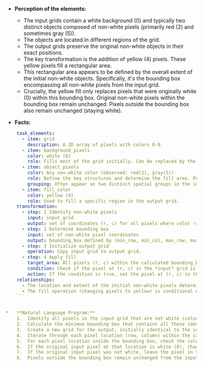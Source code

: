 *   **Perception of the elements:**
    *   The input grids contain a white background (0) and typically two distinct objects composed of non-white pixels (primarily red (2) and sometimes gray (5)).
    *   The objects are located in different regions of the grid.
    *   The output grids preserve the original non-white objects in their exact positions.
    *   The key transformation is the addition of yellow (4) pixels. These yellow pixels fill a rectangular area.
    *   This rectangular area appears to be defined by the overall extent of the initial non-white objects. Specifically, it's the bounding box encompassing all non-white pixels from the input grid.
    *   Crucially, the yellow fill only replaces pixels that were originally white (0) within this bounding box. Original non-white pixels within the bounding box remain unchanged. Pixels outside the bounding box also remain unchanged (staying white).

*   **Facts:**
    
```yaml
    task_elements:
      - item: grid
        description: A 2D array of pixels with colors 0-9.
      - item: background_pixels
        color: white (0)
        role: Fills most of the grid initially. Can be replaced by the fill color.
      - item: object_pixels
        color: Any non-white color (observed: red(2), gray(5))
        role: Define the key structures and determine the fill area. Persist from input to output.
        grouping: Often appear as two distinct spatial groups in the input.
      - item: fill_color
        color: yellow (4)
        role: Used to fill a specific region in the output grid.
    transformation:
      - step: 1 Identify non-white pixels
        input: input_grid
        output: set of coordinates (r, c) for all pixels where color != 0
      - step: 2 Determine bounding box
        input: set of non-white pixel coordinates
        output: bounding_box defined by (min_row, min_col, max_row, max_col) enclosing all identified coordinates.
      - step: 3 Initialize output grid
        operation: Copy input grid to output grid.
      - step: 4 Apply fill
        target_area: All pixels (r, c) within the calculated bounding_box.
        condition: Check if the pixel at (r, c) in the *input* grid is white (0).
        action: If the condition is true, set the pixel at (r, c) in the *output* grid to yellow (4). Otherwise, leave the pixel as it was copied in step 3.
    relationships:
      - The location and extent of the initial non-white pixels determine the boundaries of the area to be filled with yellow.
      - The fill operation (changing pixels to yellow) is conditional on the original color of the pixel being white and its location being within the overall bounding box of non-white pixels.
    ```


*   **Natural Language Program:**
    1.  Identify all pixels in the input grid that are not white (color 0).
    2.  Calculate the minimum bounding box that contains all these identified non-white pixels. This box is defined by the minimum row, minimum column, maximum row, and maximum column occupied by any non-white pixel.
    3.  Create a new grid for the output, initially identical to the input grid.
    4.  Iterate through each pixel location (row, column) within the calculated bounding box (inclusive of the boundary rows and columns).
    5.  For each pixel location inside the bounding box, check the color of the corresponding pixel in the *original input* grid.
    6.  If the original input pixel at that location is white (0), change the color of the pixel at the same location in the *output* grid to yellow (4).
    7.  If the original input pixel was not white, leave the pixel in the output grid unchanged (it retains its original non-white color).
    8.  Pixels outside the bounding box remain unchanged from the input to the output.